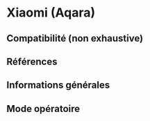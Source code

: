 # Xiaomi (Aqara)

## Compatibilité (non exhaustive)

## Références

## Informations générales

## Mode opératoire